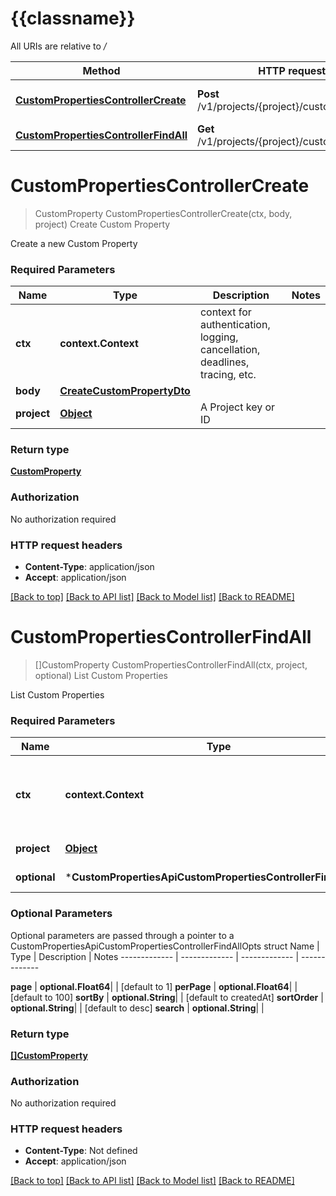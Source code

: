# {{classname}}

All URIs are relative to */*

Method | HTTP request | Description
------------- | ------------- | -------------
[**CustomPropertiesControllerCreate**](CustomPropertiesApi.md#CustomPropertiesControllerCreate) | **Post** /v1/projects/{project}/customProperties | Create Custom Property
[**CustomPropertiesControllerFindAll**](CustomPropertiesApi.md#CustomPropertiesControllerFindAll) | **Get** /v1/projects/{project}/customProperties | List Custom Properties

# **CustomPropertiesControllerCreate**
> CustomProperty CustomPropertiesControllerCreate(ctx, body, project)
Create Custom Property

Create a new Custom Property

### Required Parameters

Name | Type | Description  | Notes
------------- | ------------- | ------------- | -------------
 **ctx** | **context.Context** | context for authentication, logging, cancellation, deadlines, tracing, etc.
  **body** | [**CreateCustomPropertyDto**](CreateCustomPropertyDto.md)|  | 
  **project** | [**Object**](.md)| A Project key or ID | 

### Return type

[**CustomProperty**](CustomProperty.md)

### Authorization

No authorization required

### HTTP request headers

 - **Content-Type**: application/json
 - **Accept**: application/json

[[Back to top]](#) [[Back to API list]](../README.md#documentation-for-api-endpoints) [[Back to Model list]](../README.md#documentation-for-models) [[Back to README]](../README.md)

# **CustomPropertiesControllerFindAll**
> []CustomProperty CustomPropertiesControllerFindAll(ctx, project, optional)
List Custom Properties

List Custom Properties

### Required Parameters

Name | Type | Description  | Notes
------------- | ------------- | ------------- | -------------
 **ctx** | **context.Context** | context for authentication, logging, cancellation, deadlines, tracing, etc.
  **project** | [**Object**](.md)| A Project key or ID | 
 **optional** | ***CustomPropertiesApiCustomPropertiesControllerFindAllOpts** | optional parameters | nil if no parameters

### Optional Parameters
Optional parameters are passed through a pointer to a CustomPropertiesApiCustomPropertiesControllerFindAllOpts struct
Name | Type | Description  | Notes
------------- | ------------- | ------------- | -------------

 **page** | **optional.Float64**|  | [default to 1]
 **perPage** | **optional.Float64**|  | [default to 100]
 **sortBy** | **optional.String**|  | [default to createdAt]
 **sortOrder** | **optional.String**|  | [default to desc]
 **search** | **optional.String**|  | 

### Return type

[**[]CustomProperty**](CustomProperty.md)

### Authorization

No authorization required

### HTTP request headers

 - **Content-Type**: Not defined
 - **Accept**: application/json

[[Back to top]](#) [[Back to API list]](../README.md#documentation-for-api-endpoints) [[Back to Model list]](../README.md#documentation-for-models) [[Back to README]](../README.md)

